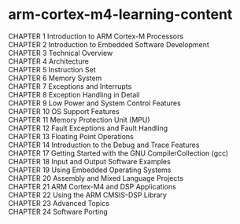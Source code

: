 # arm-cortex-m4-learning-content
<p>CHAPTER 1 Introduction to ARM Cortex-M Processors<br>
CHAPTER 2 Introduction to Embedded Software Development<br>
CHAPTER 3 Technical Overview<br>
CHAPTER 4 Architecture<br>
CHAPTER 5 Instruction Set<br>
CHAPTER 6 Memory System<br>
CHAPTER 7 Exceptions and Interrupts<br>
CHAPTER 8 Exception Handling in Detail<br>
CHAPTER 9 Low Power and System Control Features<br>
CHAPTER 10 OS Support Features<br>
CHAPTER 11 Memory Protection Unit (MPU)<br>
CHAPTER 12 Fault Exceptions and Fault Handling<br>
CHAPTER 13 Floating Point Operations<br>
CHAPTER 14 Introduction to the Debug and Trace Features<br>
CHAPTER 17 Getting Started with the GNU CompilerCollection (gcc)<br>
CHAPTER 18 Input and Output Software Examples<br>
CHAPTER 19 Using Embedded Operating Systems<br>
CHAPTER 20 Assembly and Mixed Language Projects<br> 
CHAPTER 21 ARM Cortex-M4 and DSP Applications<br>
CHAPTER 22 Using the ARM CMSIS-DSP Library <br>
CHAPTER 23 Advanced Topics<br>
CHAPTER 24 Software Porting<br></p>

